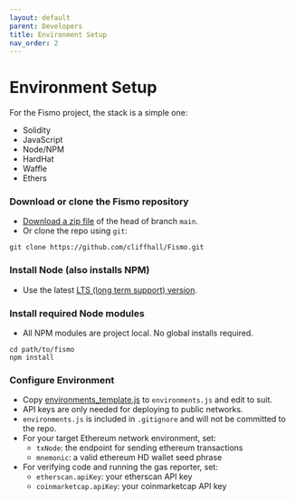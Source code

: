 ```yaml
---
layout: default
parent: Developers
title: Environment Setup
nav_order: 2
---
```

# Environment Setup
For the Fismo project, the stack is a simple one:
* Solidity
* JavaScript
* Node/NPM
* HardHat
* Waffle
* Ethers

### Download or clone the Fismo repository
* [Download a zip file](https://github.com/cliffhall/Fismo/archive/refs/heads/main.zip) of the head of branch `main`.
* Or clone the repo using `git`:

```shell
git clone https://github.com/cliffhall/Fismo.git
```

### Install Node (also installs NPM)
* Use the latest [LTS (long term support) version](https://nodejs.org/en/download/).

### Install required Node modules
* All NPM modules are project local. No global installs required.

```shell
cd path/to/fismo
npm install
```

### Configure Environment
- Copy [environments_template.js](../../environments_template.js) to `environments.js` and edit to suit.
- API keys are only needed for deploying to public networks.
- `environments.js` is included in `.gitignore` and will not be committed to the repo.
- For your target Ethereum network environment, set:
    * `txNode`: the endpoint for sending ethereum transactions
    * `mnemonic`: a valid ethereum HD wallet seed phrase
- For verifying code and running the gas reporter, set:
    * `etherscan.apiKey`: your etherscan API key
    * `coinmarketcap.apiKey`: your coinmarketcap API key